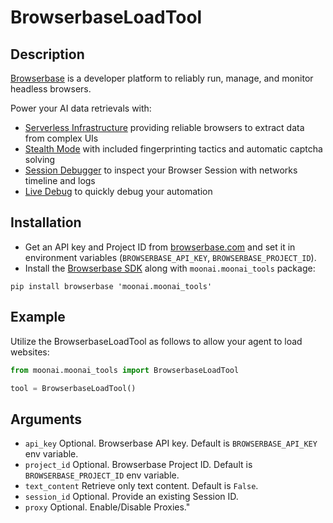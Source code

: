 # BrowserbaseLoadTool

## Description

[Browserbase](https://browserbase.com) is a developer platform to reliably run, manage, and monitor headless browsers.

 Power your AI data retrievals with:
 - [Serverless Infrastructure](https://docs.browserbase.com/under-the-hood) providing reliable browsers to extract data from complex UIs
 - [Stealth Mode](https://docs.browserbase.com/features/stealth-mode) with included fingerprinting tactics and automatic captcha solving
 - [Session Debugger](https://docs.browserbase.com/features/sessions) to inspect your Browser Session with networks timeline and logs
 - [Live Debug](https://docs.browserbase.com/guides/session-debug-connection/browser-remote-control) to quickly debug your automation

## Installation

- Get an API key and Project ID from [browserbase.com](https://browserbase.com) and set it in environment variables (`BROWSERBASE_API_KEY`, `BROWSERBASE_PROJECT_ID`).
- Install the [Browserbase SDK](http://github.com/browserbase/python-sdk) along with `moonai.moonai_tools` package:

```
pip install browserbase 'moonai.moonai_tools'
```

## Example

Utilize the BrowserbaseLoadTool as follows to allow your agent to load websites:

```python
from moonai.moonai_tools import BrowserbaseLoadTool

tool = BrowserbaseLoadTool()
```

## Arguments

- `api_key` Optional. Browserbase API key. Default is `BROWSERBASE_API_KEY` env variable.
- `project_id` Optional. Browserbase Project ID. Default is `BROWSERBASE_PROJECT_ID` env variable.
- `text_content` Retrieve only text content. Default is `False`.
- `session_id` Optional. Provide an existing Session ID.
- `proxy` Optional. Enable/Disable Proxies."
